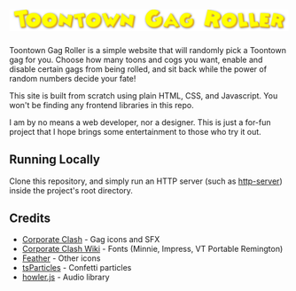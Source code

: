 # ![Toontown Gag Roller](/readme/title.png)

Toontown Gag Roller is a simple website that will randomly pick a Toontown gag for you. Choose how many toons and cogs you want, enable and disable certain gags from being rolled, and sit back while the power of random numbers decide your fate!

This site is built from scratch using plain HTML, CSS, and Javascript. You won't be finding any frontend libraries in this repo.

I am by no means a web developer, nor a designer. This is just a for-fun project that I hope brings some entertainment to those who try it out.

## Running Locally

Clone this repository, and simply run an HTTP server (such as [http-server](https://github.com/http-party/http-server)) inside the project's root directory.

## Credits

- [Corporate Clash](https://corporateclash.net/) - Gag icons and SFX
- [Corporate Clash Wiki](https://corporateclash.wiki.gg/) - Fonts (Minnie, Impress, VT Portable Remington)
- [Feather](https://github.com/feathericons/feather) - Other icons
- [tsParticles](https://github.com/tsparticles/tsparticles) - Confetti particles
- [howler.js](https://howlerjs.com/) - Audio library
